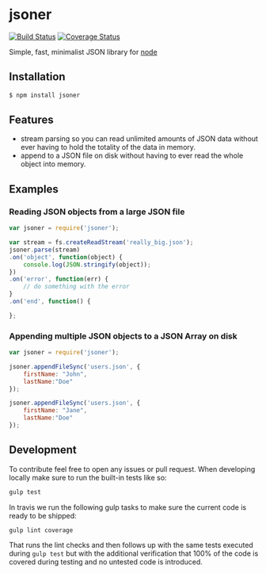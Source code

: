 # jsoner

[![Build Status](https://travis-ci.org/rlgomes/jsoner.svg?branch=master)](https://travis-ci.org/rlgomes/jsoner)
[![Coverage Status](https://coveralls.io/repos/rlgomes/jsoner/badge.svg?branch=adding-coveralls-badge&service=github)](https://coveralls.io/github/rlgomes/jsoner?branch=adding-coveralls-badge)

Simple, fast, minimalist JSON library for [node](http://nodejs.org)

## Installation

```bash
$ npm install jsoner
```

## Features

  * stream parsing so you can read unlimited amounts of JSON data without ever
  	having to hold the totality of the data in memory.
  * append to a JSON file on disk without having to ever read the whole object
    into memory.

## Examples

### Reading JSON objects from a large JSON file

```js
var jsoner = require('jsoner');

var stream = fs.createReadStream('really_big.json');
jsoner.parse(stream)
.on('object', function(object) { 
    console.log(JSON.stringify(object));
})
.on('error', function(err) { 
    // do something with the error
}
.on('end', function() { 

};
```

### Appending multiple JSON objects to a JSON Array on disk

```js
var jsoner = require('jsoner');

jsoner.appendFileSync('users.json', {
    firstName: "John",
    lastName:"Doe"
});

jsoner.appendFileSync('users.json', {
    firstName: "Jane",
    lastName:"Doe"
});
```

## Development

To contribute feel free to open any issues or pull request. When developing
locally make sure to run the built-in tests like so:

```bash
gulp test
```

In travis we run the following gulp tasks to make sure the current code is
ready to be shipped:

```bash
gulp lint coverage
```

That runs the lint checks and then follows up with the same tests executed
during `gulp test` but with the additional verification that 100% of the code
is covered during testing and no untested code is introduced.
